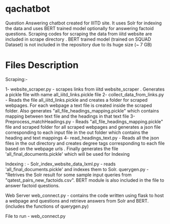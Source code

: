 # qachatbot
Question Answering chatbot created for IIITD site. It uses Solr for indexing the data and uses BERT trained model optionally for answering factoid questions. Scraping codes for scraping the data from iiitd website are included in scrape directory . BERT trained model (trained on SQUAD Dataset) is not included in the repository due to its huge size (~ 7 GB)

# Files Description



Scraping:- 

1- website_scraper.py - scrapes links from iiitd website_scraper . Generates a pickle file with name all_iiitd_links.pickle file
2- collect_data_from_links.py - Reads the file all_iiitd_links.pickle and creates a folder for scraped webpages. For each webpage a text file is created inside the scraped folder. Also generates  "all_file_headings_mapping.pickle" which contains mapping between text file and the headings in that text file
3- Preprocess_matchHeadings.py -  Reads "all_file_headings_mapping.pickle" file and scraped folder for all scraped webpages and generates a json file corresponding to each input file in the out folder which contains the heading and text mappings
4- read_headings_text.py - Reads all the json files in the out directory and creates degree tags corresponding to each file based on the webpage urls . Finally generates the file 'all_final_documents.pickle' which will be used for Indexing


Indexing : -
Solr_index_website_data_lxml.py - reads 'all_final_documents.pickle' and indexes them to Solr.
querygen.py -  "Retrives the Solr result for some sample input queries from "qatest_pairs_new_factoids.csv". BERT module is also included in the file to answer factoid questions.

Web Server
web_connect.py - contains the code written using flask to host a webpage and questions and retrieve answers from Solr and BERT. (includes the functions of querygen.py)

File to run - web_connect.py 
